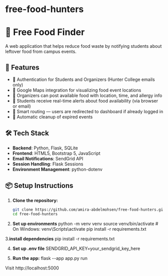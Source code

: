 # free-food-hunters
# 🍕 Free Food Finder

A web application that helps reduce food waste by notifying students about leftover food from campus events.

## 🚀 Features

- 🔐 Authentication for Students and Organizers (Hunter College emails only)
- 📍 Google Maps integration for visualizing food event locations
- 📝 Organizers can post available food with location, time, and allergy info
- 🔔 Students receive real-time alerts about food availability (via browser or email)
- 🧠 Smart routing — users are redirected to dashboard if already logged in
- 🧼 Automatic cleanup of expired events

## 🛠️ Tech Stack

- **Backend**: Python, Flask, SQLite
- **Frontend**: HTML5, Bootstrap 5, JavaScript
- **Email Notifications**: SendGrid API
- **Session Handling**: Flask Sessions
- **Environment Management**: python-dotenv

## 📦 Setup Instructions

1. **Clone the repository:**

   ```bash
   git clone https://github.com/amira-abdelmohsen/free-food-hunters.git
   cd free-food-hunters
2. **Set up environments**
python -m venv venv
source venv/bin/activate  # On Windows: venv\Scripts\activate
pip install -r requirements.txt

3.**install dependencies**
pip install -r requirements.txt

4. **Set up .env file**
SENDGRID_API_KEY=your_sendgrid_key_here


5. **Run the app:**
flask --app app.py run


Visit http://localhost:5000



